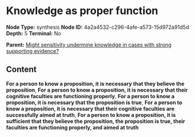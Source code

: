 # Knowledge as proper function

**Node Type:** synthesis
**Node ID:** 4a2a4532-c296-4afe-a573-15d972a91d5d
**Depth:** 5
**Terminal:** No

**Parent:** [Might sensitivity undermine knowledge in cases with strong supporting evidence?](might-sensitivity-undermine-knowledge-in-cases-with-strong-supporting-evidence-antithesis-29085a5d-4e8d-4596-8777-876b608d184e.md)

## Content

**For a person to know a proposition, it is necessary that they believe the proposition**, **For a person to know a proposition, it is necessary that their cognitive faculties are functioning properly**, **For a person to know a proposition, it is necessary that the proposition is true**, **For a person to know a proposition, it is necessary that their cognitive faculties are successfully aimed at truth**, **For a person to know a proposition, it is sufficient that they believe the proposition, the proposition is true, their faculties are functioning properly, and aimed at truth**
